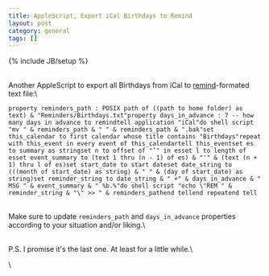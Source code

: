 ```yaml
---
title: AppleScript, Export iCal Birthdays to Remind
layout: post
category: general
tags: []
---
```

{% include JB/setup %}

\
Another AppleScript to export all Birthdays from iCal to
[remind](http://www.43folders.com/2005/02/24/guest-mike-harris-looks-at-remind/ "43 Folders: Mike Harris looks at ")-formated
text file:\

    property reminders_path : POSIX path of ((path to home folder) as text) & "Reminders/Birthdays.txt"property days_in_advance : 7 -- how many days in advance to remindtell application "iCal"do shell script "mv " & reminders_path & " " & reminders_path & ".bak"set this_calendar to first calendar whose title contains "Birthdays"repeat with this_event in every event of this_calendartell this_eventset es to summary as stringset n to offset of "’" in esset l to length of esset event_summary to (text 1 thru (n - 1) of es) & "'" & (text (n + 1) thru l of es)set start_date to start dateset date_string to (((month of start_date) as string) & " " & (day of start_date) as string)set reminder_string to date_string & " +" & days_in_advance & " MSG " & event_summary & " %b.%"do shell script "echo \"REM " & reminder_string & "\" >> " & reminders_pathend tellend repeatend tell

\
Make sure to update `reminders_path` and `days_in_advance` properties
according to your situation and/or liking.\

\
P.S. I promise it's the last one. At least for a little while.\

\

